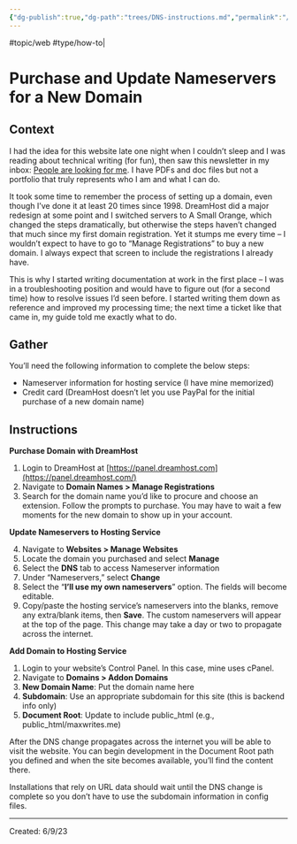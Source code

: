 ```yaml
---
{"dg-publish":true,"dg-path":"trees/DNS-instructions.md","permalink":"/trees/dns-instructions/","created":"2024-12-14T14:09:54.808-05:00","updated":"2025-01-31T23:05:30.623-05:00"}
---
```


#topic/web #type/how-to|

# Purchase and Update Nameservers for a New Domain 

## Context

I had the idea for this website late one night when I couldn’t sleep and I was reading about technical writing (for fun), then saw this newsletter in my inbox: [People are looking for me](https://open.substack.com/pub/brassringdaily/p/people-are-looking-for-you). I have PDFs and doc files but not a portfolio that truly represents who I am and what I can do.

It took some time to remember the process of setting up a domain, even though I’ve done it at least 20 times since 1998. DreamHost did a major redesign at some point and I switched servers to A Small Orange, which changed the steps dramatically, but otherwise the steps haven’t changed that much since my first domain registration. Yet it stumps me every time – I wouldn’t expect to have to go to “Manage Registrations” to buy a new domain. I always expect that screen to include the registrations I already have.

This is why I started writing documentation at work in the first place – I was in a troubleshooting position and would have to figure out (for a second time) how to resolve issues I’d seen before. I started writing them down as reference and improved my processing time; the next time a ticket like that came in, my guide told me exactly what to do.

## Gather

You’ll need the following information to complete the below steps:

- Nameserver information for hosting service (I have mine memorized)
- Credit card (DreamHost doesn’t let you use PayPal for the initial purchase of a new domain name)

## Instructions

**Purchase Domain with DreamHost**

1. Login to DreamHost at [https://panel.dreamhost.com](https://panel.dreamhost.com/)
2. Navigate to **Domain Names > Manage Registrations**
3. Search for the domain name you’d like to procure and choose an extension. Follow the prompts to purchase. You may have to wait a few moments for the new domain to show up in your account.

**Update Nameservers to Hosting Service**

4. Navigate to **Websites > Manage Websites**
5. Locate the domain you purchased and select **Manage**
6. Select the **DNS** tab to access Nameserver information
7. Under “Nameservers,” select **Change**
8. Select the “**I’ll use my own nameservers**” option. The fields will become editable.
9. Copy/paste the hosting service’s nameservers into the blanks, remove any extra/blank items, then **Save**. The custom nameservers will appear at the top of the page. This change may take a day or two to propagate across the internet.

**Add Domain to Hosting Service**

1. Login to your website’s Control Panel. In this case, mine uses cPanel.
2. Navigate to **Domains > Addon Domains**
3. **New Domain Name**: Put the domain name here
4. **Subdomain**: Use an appropriate subdomain for this site (this is backend info only)
5. **Document Root**: Update to include public_html (e.g., public_html/maxwrites.me)

After the DNS change propagates across the internet you will be able to visit the website. You can begin development in the Document Root path you defined and when the site becomes available, you’ll find the content there.

Installations that rely on URL data should wait until the DNS change is complete so you don’t have to use the subdomain information in config files.

---
Created: 6/9/23